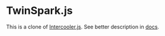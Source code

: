 # TwinSpark.js

This is a clone of [Intercooler.js](http://intercoolerjs.org/).
See better description in [docs](https://piranha.github.io/twinspark-js/).
